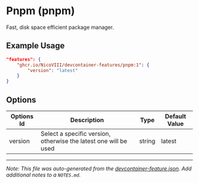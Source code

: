 
# Pnpm (pnpm)

Fast, disk space efficient package manager.

## Example Usage

```json
"features": {
    "ghcr.io/NicoVIII/devcontainer-features/pnpm:1": {
        "version": "latest"
    }
}
```

## Options

| Options Id | Description | Type | Default Value |
|-----|-----|-----|-----|
| version | Select a specific version, otherwise the latest one will be used | string | latest |



---

_Note: This file was auto-generated from the [devcontainer-feature.json](https://github.com/NicoVIII/devcontainer-features/blob/main/src/pnpm/devcontainer-feature.json).  Add additional notes to a `NOTES.md`._
